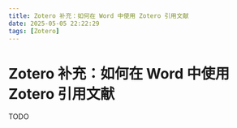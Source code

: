 ```yaml
---
title: Zotero 补充：如何在 Word 中使用 Zotero 引用文献
date: 2025-05-05 22:22:29
tags: [Zotero]
---
```


# Zotero 补充：如何在 Word 中使用 Zotero 引用文献

TODO

